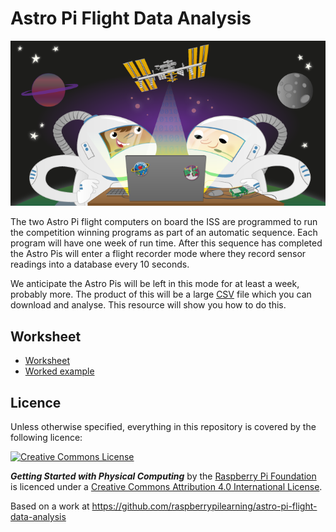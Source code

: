 # Astro Pi Flight Data Analysis

![](cover.png)

The two Astro Pi flight computers on board the ISS are programmed to run the competition winning programs as part of an automatic sequence.  Each program will have one week of run time. After this sequence has completed the Astro Pis will enter a flight recorder mode where they record sensor readings into a database every 10 seconds.

We anticipate the Astro Pis will be left in this mode for at least a week, probably more. The product of this will be a large [CSV](https://en.wikipedia.org/wiki/Comma-separated_values) file which you can download and analyse. This resource will show you how to do this.

## Worksheet

- [Worksheet](worksheet.md)
- [Worked example](spreadsheet.md)

## Licence

Unless otherwise specified, everything in this repository is covered by the following licence:

[![Creative Commons License](http://i.creativecommons.org/l/by-sa/4.0/88x31.png)](http://creativecommons.org/licenses/by-sa/4.0/)

***Getting Started with Physical Computing*** by the [Raspberry Pi Foundation](http://www.raspberrypi.org) is licenced under a [Creative Commons Attribution 4.0 International License](http://creativecommons.org/licenses/by-sa/4.0/).

Based on a work at https://github.com/raspberrypilearning/astro-pi-flight-data-analysis
